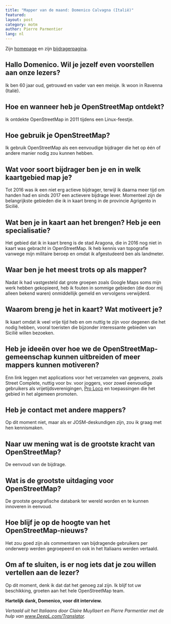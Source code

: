 ```yaml
---
title: "Mapper van de maand: Domenico Calvagna (Italië)"
featured:
layout: post
category: motm
author: Pierre Parmentier
lang: nl
---
```


Zijn [homepage](https://www.openstreetmap.org/user/domikdomik) en zijn [bijdragerpagina](https://hdyc.neis-one.org/?domikdomik).

## Hallo Domenico. Wil je jezelf even voorstellen aan onze lezers?

Ik ben 60 jaar oud, getrouwd en vader van een meisje. Ik woon in Ravenna (Italië).

## Hoe en wanneer heb je OpenStreetMap ontdekt?

Ik ontdekte OpenStreetMap in 2011 tijdens een Linux-feestje.

## Hoe gebruik je OpenStreetMap?

Ik gebruik OpenStreetMap als een eenvoudige bijdrager die het op één of andere manier nodig zou kunnen hebben.

## Wat voor soort bijdrager ben je en in welk kaartgebied map je?

Tot 2016 was ik een niet erg actieve bijdrager, terwijl ik daarna meer tijd om handen had en sinds 2017 een actievere bijdrage lever. Momenteel zijn de belangrijkste gebieden die ik in kaart breng in de provincie Agrigento in Sicilië.

## Wat ben je in kaart aan het brengen? Heb je een specialisatie?

Het gebied dat ik in kaart breng is de stad Aragona, die in 2016 nog niet in kaart was gebracht in OpenStreetMap. Ik heb kennis van topografie vanwege mijn militaire beroep en omdat ik afgestudeerd ben als landmeter.

## Waar ben je het meest trots op als mapper?

Nadat ik had vastgesteld dat grote groepen zoals Google Maps soms mijn werk hebben gekopieerd, heb ik fouten in sommige gebieden (die door mij alleen bekend waren) onmiddellijk gemeld en vervolgens verwijderd.

## Waarom breng je het in kaart? Wat motiveert je?

Ik kaart omdat ik veel vrije tijd heb en om nuttig te zijn voor degenen die het nodig hebben, vooral toeristen die bijzonder interessante gebieden van Sicilië willen bezoeken.

## Heb je ideeën over hoe we de OpenStreetMap-gemeenschap kunnen uitbreiden of meer mappers kunnen motiveren?

Enn link leggen met applications voor het verzamelen van gegevens, zoals Street Complete, nuttig voor bv. voor joggers, voor zowel eenvoudige gebruikers als vrijetijdsverenigingen, [Pro Loco](https://wikipedia.org/wiki/Pro_Loco) en toepassingen die het gebied in het algemeen promoten.

## Heb je contact met andere mappers?

Op dit moment niet, maar als er JOSM-deskundigen zijn, zou ik graag met hen kennismaken.

## Naar uw mening wat is de grootste kracht van OpenStreetMap?

De eenvoud van de bijdrage.

## Wat is de grootste uitdaging voor OpenStreetMap?

De grootste geografische databank ter wereld worden en te kunnen innoveren in eenvoud.

## Hoe blijf je op de hoogte van het OpenStreetMap-nieuws?

Het zou goed zijn als commentaren van bijdragende gebruikers per onderwerp werden gegroepeerd en ook in het Italiaans werden vertaald.

## Om af te sluiten, is er nog iets dat je zou willen vertellen aan de lezer?

Op dit moment, denk ik dat dat het genoeg zal zijn. Ik blijf tot uw beschikking, groeten aan het hele OpenStreetMap team.

**Hartelijk dank, Domenico, voor dit interview.**

*Vertaald uit het Italiaans door Claire Muyllaert en Pierre Parmentier met de hulp van www.DeepL.com/Translator.*
